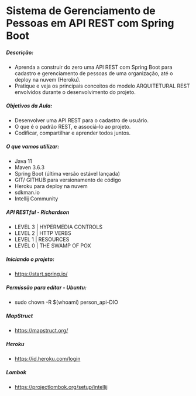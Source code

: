 # Sistema de Gerenciamento de Pessoas em API REST com Spring Boot

##### Descrição:
- Aprenda a construir do zero uma API REST com Spring Boot para cadastro e gerenciamento de pessoas de uma organização, até o deploy na nuvem (Heroku). 
- Pratique e veja os principais conceitos do modelo ARQUITETURAL REST envolvidos durante o desenvolvimento do projeto.

##### Objetivos da Aula:
- Desenvolver uma API REST para o cadastro de usuário.
- O que é o padrão REST, e associá-lo ao projeto.
- Codificar, compartilhar e aprender todos juntos.

##### O que vamos utilizar:
- Java 11
- Maven 3.6.3
- Spring Boot (última versão estável lançada)
- GIT/ GITHUB para versionamento de código
- Heroku para deploy na nuvem
- sdkman.io
- Intellij Community

##### API RESTful - Richardson
- LEVEL 3 | HYPERMEDIA CONTROLS
- LEVEL 2 | HTTP VERBS
- LEVEL 1 | RESOURCES
- LEVEL 0 | THE SWAMP OF POX

##### Iniciando o projeto:
- https://start.spring.io/

##### Permissão para editar - Ubuntu:
- sudo chown -R $(whoami) person_api-DIO

##### MapStruct 
- https://mapstruct.org/

##### Heroku
- https://id.heroku.com/login

##### Lombok
- https://projectlombok.org/setup/intellij
